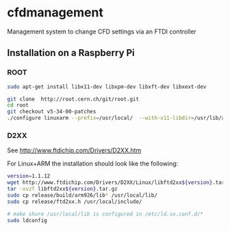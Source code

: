 cfdmanagement
=============

Management system to change CFD settings via an FTDI controller

## Installation on a Raspberry Pi

### ROOT
```bash
sudo apt-get install libx11-dev libxpm-dev libxft-dev libxext-dev

git clone  http://root.cern.ch/git/root.git
cd root
git checkout v5-34-00-patches
./configure linuxarm --prefix=/usr/local/  --with-x11-libdir=/usr/lib/arm-linux-gnueabihf/ --with-xpm-libdir=/usr/lib/arm-linux-gnueabihf/ --with-xft-libdir=/usr/lib/arm-linux-gnueabihf/ --with-xext-libdir=/usr/lib/arm-linux-gnueabihf/

```

### D2XX
See http://www.ftdichip.com/Drivers/D2XX.htm

For Linux+ARM the installation should look like the following:

```bash
version=1.1.12
wget http://www.ftdichip.com/Drivers/D2XX/Linux/libftd2xx${version}.tar.gz
tar -xvzf libftd2xx${version}.tar.gz
sudo cp release/build/arm926/lib* /usr/local/lib/
sudo cp release/ftd2xx.h /usr/local/include/

# make shure /usr/local/lib is configured in /etc/ld.so.conf.d/*
sudo ldconfig
```

